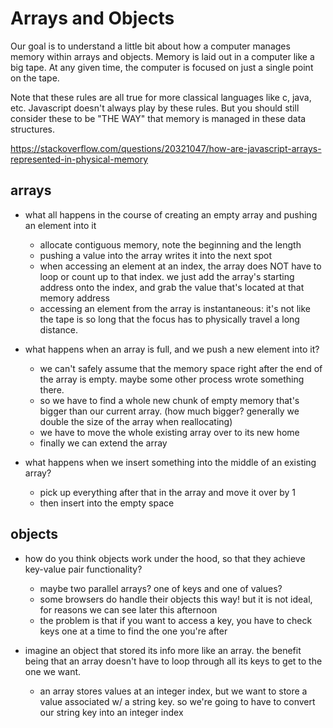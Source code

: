 # Arrays and Objects
Our goal is to understand a little bit about how a computer manages memory within arrays and objects. Memory is laid out in a computer like a big tape. At any given time, the computer is focused on just a single point on the tape.

Note that these rules are all true for more classical languages like c, java, etc. Javascript doesn't always play by these rules. But you should still consider these to be "THE WAY" that memory is managed in these data structures.

https://stackoverflow.com/questions/20321047/how-are-javascript-arrays-represented-in-physical-memory

## arrays
- what all happens in the course of creating an empty array and pushing an element into it
  - allocate contiguous memory, note the beginning and the length
  - pushing a value into the array writes it into the next spot
  - when accessing an element at an index, the array does NOT have to loop or count up to that index. we just add the array's starting address onto the index, and grab the value that's located at that memory address
  - accessing an element from the array is instantaneous: it's not like the tape is so long that the focus has to physically travel a long distance.

- what happens when an array is full, and we push a new element into it?
  - we can't safely assume that the memory space right after the end of the array is empty. maybe some other process wrote something there.
  - so we have to find a whole new chunk of empty memory that's bigger than our current array. (how much bigger? generally we double the size of the array when reallocating)
  - we have to move the whole existing array over to its new home
  - finally we can extend the array

- what happens when we insert something into the middle of an existing array?
  - pick up everything after that in the array and move it over by 1
  - then insert into the empty space


## objects
- how do you think objects work under the hood, so that they achieve key-value pair functionality?
  - maybe two parallel arrays? one of keys and one of values?
  - some browsers do handle their objects this way! but it is not ideal, for reasons we can see later this afternoon
  - the problem is that if you want to access a key, you have to check keys one at a time to find the one you're after

- imagine an object that stored its info more like an array. the benefit being that an array doesn't have to loop through all its keys to get to the one we want.
  - an array stores values at an integer index, but we want to store a value associated w/ a string key. so we're going to have to convert our string key into an integer index

